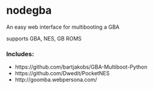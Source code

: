 # nodegba
An easy web interface for multibooting a GBA

supports GBA, NES, GB ROMS

### Includes:

<ul>
  <li>https://github.com/bartjakobs/GBA-Multiboot-Python</li>
  <li>https://github.com/Dwedit/PocketNES</li>
  <li>http://goomba.webpersona.com/</li>
</ul>



